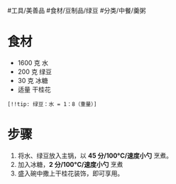 #工具/美善品 #食材/豆制品/绿豆 #分类/中餐/羹粥 

# 食材

- 1600 克 水
- 200 克 绿豆
- 30 克 冰糖
- 适量 干桂花

`[!!tip: 绿豆：水 = 1：8（重量）]` 
# 步骤

1. 将水、绿豆放入主锅，以 **45 分/100°C/速度小勺** 烹煮。
2. 加入冰糖，**2 分/100°C/速度小勺** 烹煮
3. 盛入碗中撒上干桂花装饰，即可享用。